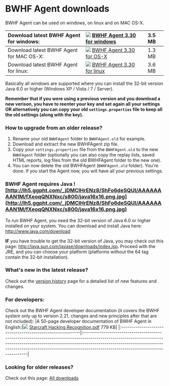 # BWHF Agent downloads #

BWHF Agent can be used on windows, on linux and on MAC OS-X.

|Download latest BWHF Agent for windows:|[![](http://lh3.ggpht.com/_jDMClHrENz8/ShFo6OThnSI/AAAAAAAAN1E/4LcVEUVjDwA/s800/windows_icon.png.jpg)](http://bwhf.googlecode.com/files/BWHFAgent%203.30%20windows.zip) [BWHF Agent 3.30 for windows](http://bwhf.googlecode.com/files/BWHFAgent%203.30%20windows.zip)|3.5 MB|
|:--------------------------------------|:---------------------------------------------------------------------------------------------------------------------------------------------------------------------------------------------------------------------------------------------------------------------|:-----|
|Download latest BWHF Agent for MAC OS-X:|[![](http://lh3.ggpht.com/_jDMClHrENz8/St7hzwdFUnI/AAAAAAAAO-M/XWOj9zJnk5o/s800/osx.gif.jpg)](http://bwhf.googlecode.com/files/BWHFAgent%203.30%20os-x.zip) [BWHF Agent 3.30 for OS-X](http://bwhf.googlecode.com/files/BWHFAgent%203.30%20os-x.zip)|1.3 MB|Need help? [Step-by-step instructions for MAC](BWHFonMAC.md)|
|Download latest BWHF Agent for linux:|[![](http://lh5.ggpht.com/_jDMClHrENz8/ShFo6MbPePI/AAAAAAAAN1I/wdIE3RXg3zY/s800/linux_icon.png.jpg)](http://bwhf.googlecode.com/files/BWHFAgent%203.30%20linux.zip) [BWHF Agent 3.30 for linux](http://bwhf.googlecode.com/files/BWHFAgent%203.30%20linux.zip)|3.6 MB|

Basically all windows are supported where you can install the 32-bit version Java 6.0 or higher (Windows XP / Vista / 7 / Server).

**Remember that if you were using a previous version and you download a new verison, you have to reenter your key and set again all your settings OR alternatively you can copy your old `settings.properties` file to keep all the old settings (along with the key).**

### How to upgrade from an older release? ###
  1. Rename your old `BWHFAgent` folder to `BWHFAgent.old` for example.
  1. Download and extract the new BWHFAgent zip file.
  1. Copy your `settings.properties` file from the `BWHFAgent.old` to the new `BWHFAgent` folder (optionally you can also copy the replay lists, saved HTML reports, log files from the old BWHFAgent folder to the new one).
  1. You can now delete the old BWHFAgent (`BWHFAgent.old` folder).
You're done. If you start the Agent now, you will have all your previous settings.

### BWHF Agent requires Java ![http://lh5.ggpht.com/_jDMClHrENz8/ShFo6deSQUI/AAAAAAAAN1M/fXeoqQNXNxc/s800/java16x16.png.jpg](http://lh5.ggpht.com/_jDMClHrENz8/ShFo6deSQUI/AAAAAAAAN1M/fXeoqQNXNxc/s800/java16x16.png.jpg) ###

To run BWHF Agent, you need the 32-bit version of Java 6.0 or higher installed on your system. You can download and install Java here: http://www.java.com/download

**IF** you have trouble to get the 32-bit version of Java, you may check out this page: http://java.sun.com/javase/downloads/index.jsp.
Proceed with the JRE, and you can choose your platform (platforms without the 64 tag contain the 32-bit installation).

### What's new in the latest release? ###

Check out the [version history](VersionHistory.md) page for a detailed list of new features and changes.

### For developers: ###

Check out the BWHF Agent developer documentation (it covers the BWHF system only up to version 2.21, changes and new principles after that are not included):
|A 50-page developer documentation of BWHF Agent in English:|[![](http://lh6.ggpht.com/_jDMClHrENz8/ShFqXEs8FEI/AAAAAAAAN2E/4Gbx8JDIVDM/s800/pdf_icon.png.jpg)](http://bwhf.googlecode.com/files/Starcraft%20Hacking%20Recognition.pdf) [Starcraft Hacking Recognition.pdf](http://bwhf.googlecode.com/files/Starcraft%20Hacking%20Recognition.pdf) 779 KB|
|:----------------------------------------------------------|:--------------------------------------------------------------------------------------------------------------------------------------------------------------------------------------------------------------------------------------------------------------------------------------------|

### Looking for older releases? ###
Check out this page: [All downloads](http://code.google.com/p/bwhf/downloads/list)